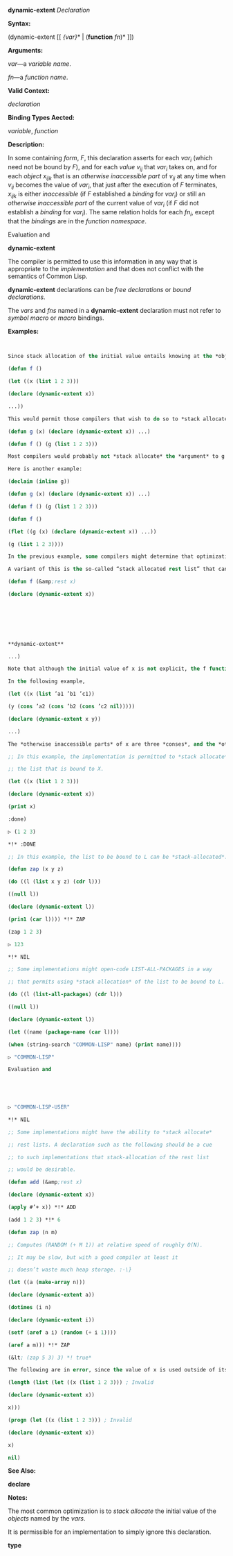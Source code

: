 **dynamic-extent** *Declaration* 



**Syntax:** 



(dynamic-extent [[ *\{var\}*\* | (**function** *fn*)\* ]]) 



**Arguments:** 



*var*—a *variable name*. 



*fn*—a *function name*. 



**Valid Context:** 



*declaration* 



**Binding Types Aected:** 



*variable*, *function* 



**Description:** 



In some containing <i>form</i>, <i>F</i>, this declaration asserts for each <i>var<sub>i</sub></i> (which need not be bound by <i>F</i>), and for each <i>value v<sub>ij</sub></i> that <i>var<sub>i</sub></i> takes on, and for each <i>object x<sub>ijk</sub></i> that is an <i>otherwise inaccessible part</i> of <i>v<sub>ij</sub></i> at any time when <i>v<sub>ij</sub></i> becomes the value of <i>var<sub>i</sub></i>, that just after the execution of <i>F</i> terminates, <i>x<sub>ijk</sub></i> is either <i>inaccessible</i> (if <i>F</i> established a <i>binding</i> for <i>var<sub>i</sub></i>) or still an <i>otherwise inaccessible part</i> of the current value of <i>var<sub>i</sub></i> (if <i>F</i> did not establish a <i>binding</i> for <i>var<sub>i</sub></i>). The same relation holds for each <i>fn<sub>i</sub></i>, except that the <i>bindings</i> are in the <i>function namespace</i>. 



Evaluation and 



 



 



**dynamic-extent** 



The compiler is permitted to use this information in any way that is appropriate to the *implementation* and that does not conflict with the semantics of Common Lisp. 



**dynamic-extent** declarations can be *free declarations* or *bound declarations*. 



The *vars* and *fns* named in a **dynamic-extent** declaration must not refer to *symbol macro* or *macro* bindings. 



**Examples:**
```lisp
 

Since stack allocation of the initial value entails knowing at the *object*’s creation time that the *object* can be *stack-allocated*, it is not generally useful to make a **dynamic-extent** *declaration* for *variables* which have no lexically apparent initial value. For example, it is probably useful to write: 

(defun f () 

(let ((x (list 1 2 3))) 

(declare (dynamic-extent x)) 

...)) 

This would permit those compilers that wish to do so to *stack allocate* the list held by the local variable x. It is permissible, but in practice probably not as useful, to write: 

(defun g (x) (declare (dynamic-extent x)) ...) 

(defun f () (g (list 1 2 3))) 

Most compilers would probably not *stack allocate* the *argument* to g in f because it would be a modularity violation for the compiler to assume facts about g from within f. Only an implementation that was willing to be responsible for recompiling f if the definition of g changed incompatibly could legitimately *stack allocate* the *list* argument to g in f. 

Here is another example: 

(declaim (inline g)) 

(defun g (x) (declare (dynamic-extent x)) ...) 

(defun f () (g (list 1 2 3))) 

(defun f () 

(flet ((g (x) (declare (dynamic-extent x)) ...)) 

(g (list 1 2 3)))) 

In the previous example, some compilers might determine that optimization was possible and others might not. 

A variant of this is the so-called “stack allocated rest list” that can be achieved (in implementations supporting the optimization) by: 

(defun f (&amp;rest x) 

(declare (dynamic-extent x)) 



 

 

**dynamic-extent** 

...) 

Note that although the initial value of x is not explicit, the f function is responsible for assembling the list x from the passed arguments, so the f function can be optimized by the compiler to construct a *stack-allocated* list instead of a heap-allocated list in implementations that support such. 

In the following example, 

(let ((x (list ’a1 ’b1 ’c1)) 

(y (cons ’a2 (cons ’b2 (cons ’c2 nil))))) 

(declare (dynamic-extent x y)) 

...) 

The *otherwise inaccessible parts* of x are three *conses*, and the *otherwise inaccessible parts* of y are three other *conses*. None of the symbols a1, b1, c1, a2, b2, c2, or **nil** is an *otherwise inaccessible part* of x or y because each is *interned* and hence *accessible* by the *package* (or *packages*) in which it is *interned*. However, if a freshly allocated *uninterned symbol* had been used, it would have been an *otherwise inaccessible part* of the *list* which contained it. 

;; In this example, the implementation is permitted to *stack allocate* 

;; the list that is bound to X. 

(let ((x (list 1 2 3))) 

(declare (dynamic-extent x)) 

(print x) 

:done) 

▷ (1 2 3) 

*!* :DONE 

;; In this example, the list to be bound to L can be *stack-allocated*. 

(defun zap (x y z) 

(do ((l (list x y z) (cdr l))) 

((null l)) 

(declare (dynamic-extent l)) 

(prin1 (car l)))) *!* ZAP 

(zap 1 2 3) 

▷ 123 

*!* NIL 

;; Some implementations might open-code LIST-ALL-PACKAGES in a way 

;; that permits using *stack allocation* of the list to be bound to L. 

(do ((l (list-all-packages) (cdr l))) 

((null l)) 

(declare (dynamic-extent l)) 

(let ((name (package-name (car l)))) 

(when (string-search "COMMON-LISP" name) (print name)))) 

▷ "COMMON-LISP" 

Evaluation and 

 

 

▷ "COMMON-LISP-USER" 

*!* NIL 

;; Some implementations might have the ability to *stack allocate* 

;; rest lists. A declaration such as the following should be a cue 

;; to such implementations that stack-allocation of the rest list 

;; would be desirable. 

(defun add (&amp;rest x) 

(declare (dynamic-extent x)) 

(apply #’+ x)) *!* ADD 

(add 1 2 3) *!* 6 

(defun zap (n m) 

;; Computes (RANDOM (+ M 1)) at relative speed of roughly O(N). 

;; It may be slow, but with a good compiler at least it 

;; doesn’t waste much heap storage. :-\} 

(let ((a (make-array n))) 

(declare (dynamic-extent a)) 

(dotimes (i n) 

(declare (dynamic-extent i)) 

(setf (aref a i) (random (+ i 1)))) 

(aref a m))) *!* ZAP 

(&lt; (zap 5 3) 3) *! true* 

The following are in error, since the value of x is used outside of its *extent*: 

(length (list (let ((x (list 1 2 3))) ; Invalid 

(declare (dynamic-extent x)) 

x))) 

(progn (let ((x (list 1 2 3))) ; Invalid 

(declare (dynamic-extent x)) 

x) 

nil) 


```
**See Also:** 



**declare** 



**Notes:** 



The most common optimization is to *stack allocate* the initial value of the *objects* named by the *vars*. 



It is permissible for an implementation to simply ignore this declaration. 







 



 



**type** 



